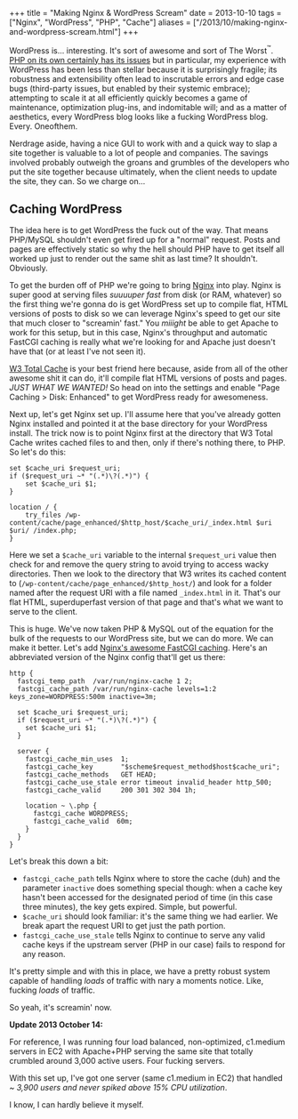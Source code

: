 +++
title = "Making Nginx & WordPress Scream"
date = 2013-10-10
tags = ["Nginx", "WordPress", "PHP", "Cache"]
aliases = ["/2013/10/making-nginx-and-wordpress-scream.html"]
+++

WordPress is... interesting. It's sort of awesome and sort of The
Worst<sup>&trade;</sup>.
[PHP on its own certainly has its issues](http://me.veekun.com/blog/2012/04/09/php-a-fractal-of-bad-design/)
but in particular, my experience with WordPress has been less than stellar
because it is surprisingly fragile; its robustness and extensibility often lead
to inscrutable errors and edge case bugs (third-party issues, but enabled by
their systemic embrace); attempting to scale it at all efficiently quickly
becomes a game of maintenance, optimization plug-ins, and indomitable will; and
as a matter of aesthetics, every WordPress blog looks like a fucking WordPress
blog. Every. Oneofthem.

Nerdrage aside, having a nice GUI to work with and a quick way to slap a site
together is valuable to a lot of people and companies. The savings involved
probably outweigh the groans and grumbles of the developers who put the site
together because ultimately, when the client needs to update the site, they can.
So we charge on...

## Caching WordPress

The idea here is to get WordPress the fuck out of the way. That means PHP/MySQL
shouldn't even get fired up for a "normal" request. Posts and pages are
effectively static so why the hell should PHP have to get itself all worked up
just to render out the same shit as last time? It shouldn't. Obviously.

To get the burden off of PHP we're going to bring [Nginx](http://nginx.org/)
into play. Nginx is super good at serving files _suuuuper fast_ from disk (or
RAM, whatever) so the first thing we're gonna do is get WordPress set up to
compile flat, HTML versions of posts to disk so we can leverage Nginx's speed to
get our site that much closer to "screamin' fast." You _miiight_ be able to get
Apache to work for this setup, but in this case, Nginx's throughput and
automatic FastCGI caching is really what we're looking for and Apache just
doesn't have that (or at least I've not seen it).

[W3 Total Cache](http://wordpress.org/plugins/w3-total-cache/) is your best
friend here because, aside from all of the other awesome shit it can do, it'll
compile flat HTML versions of posts and pages. _JUST WHAT WE WANTED!_ So head on
into the settings and enable "Page Caching > Disk: Enhanced" to get WordPress
ready for awesomeness.

Next up, let's get Nginx set up. I'll assume here that you've already gotten
Nginx installed and pointed it at the base directory for your WordPress install.
The trick now is to point Nginx first at the directory that W3 Total Cache
writes cached files to and then, only if there's nothing there, to PHP. So let's
do this:

```nginx
set $cache_uri $request_uri;
if ($request_uri ~* "(.*)\?(.*)") {
	set $cache_uri $1;
}

location / {
	try_files /wp-content/cache/page_enhanced/$http_host/$cache_uri/_index.html $uri $uri/ /index.php;
}
```

Here we set a `$cache_uri` variable to the internal `$request_uri` value then
check for and remove the query string to avoid trying to access wacky
directories. Then we look to the directory that W3 writes its cached content to
(`/wp-content/cache/page_enhanced/$http_host/`) and look for a folder named
after the request URI with a file named `_index.html` in it. That's our flat
HTML, superduperfast version of that page and that's what we want to serve to
the client.

This is huge. We've now taken PHP & MySQL out of the equation for the bulk of
the requests to our WordPress site, but we can do more. We can make it better.
Let's add
[Nginx's awesome FastCGI caching](http://nginx.org/en/docs/http/ngx_http_fastcgi_module.html).
Here's an abbreviated version of the Nginx config that'll get us there:

```nginx
http {
  fastcgi_temp_path  /var/run/nginx-cache 1 2;
  fastcgi_cache_path /var/run/nginx-cache levels=1:2 keys_zone=WORDPRESS:500m inactive=3m;

  set $cache_uri $request_uri;
  if ($request_uri ~* "(.*)\?(.*)") {
    set $cache_uri $1;
  }

  server {
    fastcgi_cache_min_uses  1;
    fastcgi_cache_key       "$scheme$request_method$host$cache_uri";
    fastcgi_cache_methods   GET HEAD;
    fastcgi_cache_use_stale error timeout invalid_header http_500;
    fastcgi_cache_valid     200 301 302 304 1h;

    location ~ \.php {
      fastcgi_cache WORDPRESS;
      fastcgi_cache_valid  60m;
    }
  }
}
```

Let's break this down a bit:

- `fastcgi_cache_path` tells Nginx where to store the cache (duh) and the
  parameter `inactive` does something special though: when a cache key hasn't
  been accessed for the designated period of time (in this case three minutes),
  the key gets expired. Simple, but powerful.
- `$cache_uri` should look familiar: it's the same thing we had earlier. We
  break apart the request URI to get just the path portion.
- `fastcgi_cache_use_stale` tells Nginx to continue to serve any valid cache
  keys if the upstream server (PHP in our case) fails to respond for any reason.

It's pretty simple and with this in place, we have a pretty robust system
capable of handling _loads_ of traffic with nary a moments notice. Like, fucking
_loads_ of traffic.

So yeah, it's screamin' now.

**Update 2013 October 14:**

For reference, I was running four load balanced, non-optimized, c1.medium
servers in EC2 with Apache+PHP serving the same site that totally crumbled
around 3,000 active users. Four fucking servers.

With this set up, I've got one server (same c1.medium in EC2) that handled _~
3,900 users and never spiked above 15% CPU utilization_.

I know, I can hardly believe it myself.
